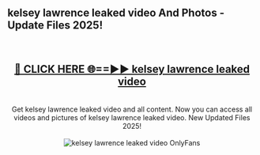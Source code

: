 <h2>kelsey lawrence leaked video And Photos - Update Files 2025!</h2>
<br>
<div align="center">
<h2><a href="https://linkcuts.com/hfmhzwbr" rel="nofollow">🔴 CLICK HERE 🌐==►► kelsey lawrence leaked video</a></h2>
<br>
Get kelsey lawrence leaked video and all content. Now you can access all videos and pictures of kelsey lawrence leaked video. New Updated Files 2025!
<br>
<br>
<a href="https://linkcuts.com/hfmhzwbr" rel="nofollow" data-target="animated-image.originalLink"><img src="https://i.ibb.co.com/WyWwxjT/player-gif2.gif" alt="kelsey lawrence leaked video OnlyFans" style="max-width: 100%; display: inline-block;" data-target="animated-image.originalImage"></a>
</div>
<br>